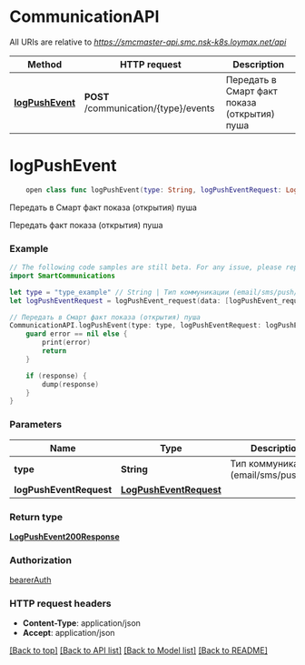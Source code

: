 # CommunicationAPI

All URIs are relative to *https://smcmaster-api.smc.nsk-k8s.loymax.net/api*

Method | HTTP request | Description
------------- | ------------- | -------------
[**logPushEvent**](CommunicationAPI.md#logpushevent) | **POST** /communication/{type}/events | Передать в Смарт факт показа (открытия) пуша


# **logPushEvent**
```swift
    open class func logPushEvent(type: String, logPushEventRequest: LogPushEventRequest? = nil, completion: @escaping (_ data: LogPushEvent200Response?, _ error: Error?) -> Void)
```

Передать в Смарт факт показа (открытия) пуша

Передать факт показа (открытия) пуша

### Example
```swift
// The following code samples are still beta. For any issue, please report via http://github.com/OpenAPITools/openapi-generator/issues/new
import SmartCommunications

let type = "type_example" // String | Тип коммуникации (email/sms/push/bot)
let logPushEventRequest = logPushEvent_request(data: [logPushEvent_request_data_inner(type: "type_example", messageId: "messageId_example", externalClientId: "externalClientId_example")]) // LogPushEventRequest |  (optional)

// Передать в Смарт факт показа (открытия) пуша
CommunicationAPI.logPushEvent(type: type, logPushEventRequest: logPushEventRequest) { (response, error) in
    guard error == nil else {
        print(error)
        return
    }

    if (response) {
        dump(response)
    }
}
```

### Parameters

Name | Type | Description  | Notes
------------- | ------------- | ------------- | -------------
 **type** | **String** | Тип коммуникации (email/sms/push/bot) | 
 **logPushEventRequest** | [**LogPushEventRequest**](LogPushEventRequest.md) |  | [optional] 

### Return type

[**LogPushEvent200Response**](LogPushEvent200Response.md)

### Authorization

[bearerAuth](../README.md#bearerAuth)

### HTTP request headers

 - **Content-Type**: application/json
 - **Accept**: application/json

[[Back to top]](#) [[Back to API list]](../README.md#documentation-for-api-endpoints) [[Back to Model list]](../README.md#documentation-for-models) [[Back to README]](../README.md)

